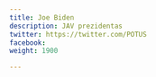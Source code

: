 ```yaml
---
title: Joe Biden
description: JAV prezidentas
twitter: https://twitter.com/POTUS
facebook: 
weight: 1900

---
```


